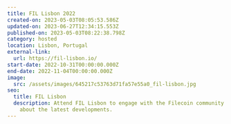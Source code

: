```yaml
---
title: FIL Lisbon 2022
created-on: 2023-05-03T08:05:53.586Z
updated-on: 2023-06-27T12:34:15.553Z
published-on: 2023-05-03T08:22:38.798Z
category: hosted
location: Lisbon, Portugal
external-link:
  url: https://fil-lisbon.io/
start-date: 2022-10-31T00:00:00.000Z
end-date: 2022-11-04T00:00:00.000Z
image:
  src: /assets/images/645217c53763d71fa57e55a0_fil-lisbon.jpg
seo:
  title: FIL Lisbon
  description: Attend FIL Lisbon to engage with the Filecoin community and learn
    about the latest developments.
---
```

